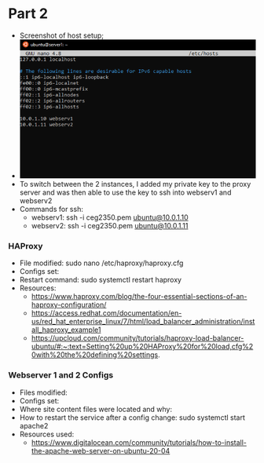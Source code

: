 # Part 2
- Screenshot of host setup;
 - ![hostsetup](screenshots/host.PNG?raw=true "Host Setup") 
- To switch between the 2 instances, I added my private key to the proxy server and was then able to use the key to ssh into webserv1 and webserv2
 - Commands for ssh: 
   - webserv1: ssh -i ceg2350.pem ubuntu@10.0.1.10
   - webserv2: ssh -i ceg2350.pem ubuntu@10.0.1.11

### HAProxy
- File modified: sudo nano /etc/haproxy/haproxy.cfg
- Configs set: 
- Restart command: sudo systemctl restart haproxy
- Resources:
   - https://www.haproxy.com/blog/the-four-essential-sections-of-an-haproxy-configuration/
   - https://access.redhat.com/documentation/en-us/red_hat_enterprise_linux/7/html/load_balancer_administration/install_haproxy_example1
   - https://upcloud.com/community/tutorials/haproxy-load-balancer-ubuntu/#:~:text=Setting%20up%20HAProxy%20for%20load,cfg%20with%20the%20defining%20settings.

### Webserver 1 and 2 Configs
- Files modified: 
- Configs set: 
- Where site content files were located and why:
- How to restart the service after a config change: sudo systemctl start apache2
- Resources used:
  - https://www.digitalocean.com/community/tutorials/how-to-install-the-apache-web-server-on-ubuntu-20-04



